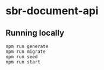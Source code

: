 # sbr-document-api
## Running locally
```
npm run generate
npm run migrate
npm run seed
npm run start
```
